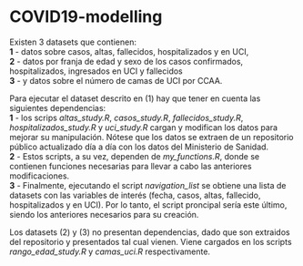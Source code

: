 # COVID19-modelling
Existen 3 datasets que contienen:  
    **1** - datos sobre casos, altas, fallecidos, hospitalizados y en UCI,  
    **2** - datos por franja de edad y sexo de los casos confirmados, hospitalizados, ingresados en UCI y fallecidos  
    **3** - y datos sobre el número de camas de UCI por CCAA.  
   
Para ejecutar el dataset descrito en (1) hay que tener en cuenta las siguientes dependencias:  
    **1** - los scrips *altas_study.R*, *casos_study.R*, *fallecidos_study.R*, *hospitalizados_study.R* y *uci_study.R* cargan y modifican los datos para mejorar su manipulación. Nótese que los datos se extraen de un repositorio público actualizado día a día con los datos del Ministerio de Sanidad.  
    **2** - Estos scripts, a su vez, dependen de *my_functions.R*, donde se contienen funciones necesarias para llevar a cabo las anteriores modificaciones.   
    **3** - Finalmente, ejecutando el script *navigation_list* se obtiene una lista de datasets con las variables de interés (fecha, casos, altas, fallecido, hospitalizados y en UCI). Por lo tanto, el script proncipal sería este último, siendo los anteriores necesarios para su creación.  
    
Los datasets (2) y (3) no presentan dependencias, dado que son extraidos del repositorio y presentados tal cual vienen. Viene cargados en los scripts *rango_edad_study.R* y *camas_uci.R* respectivamente.

 
